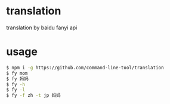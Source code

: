 # translation
translation by baidu fanyi api

# usage

```bash
$ npm i -g https://github.com/command-line-tool/translation
$ fy mom
$ fy 妈妈
$ fy -h
$ fy -l
$ fy -f zh -t jp 妈妈
```
